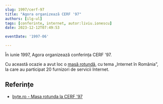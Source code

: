 ```yaml
---
slug: 1997/cerf-97
title: "Agora organizează CERF '97"
authors: [ilg-ul]
tags: [conferinte, internet, autor:liviu.ionescu]
date: 2023-12-12T07:49:53

eventDate: '1997-06'

---
```


În iunie 1997, Agora organizează conferința CERF '97.

<!-- truncate -->

Cu această ocazie a avut loc o [masă rotundă](/blog/2023/agora-cerf-97-internet/), cu tema „Internet în România”,
la care au participat 20 furnizori de servicii Internet.



## Referințe

- [byte.ro - Masa rotunda la CERF '97](https://www.byte.ro/byte97-07/masa.html)
